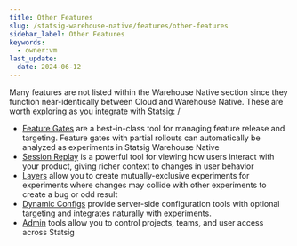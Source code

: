 ```yaml
---
title: Other Features
slug: /statsig-warehouse-native/features/other-features
sidebar_label: Other Features
keywords:
  - owner:vm
last_update:
  date: 2024-06-12
---
```


Many features are not listed within the Warehouse Native section since they function near-identically between Cloud and Warehouse Native. These are worth exploring as you integrate with Statsig:
/

- [Feature Gates](/feature-gates/overview) are a best-in-class tool for managing feature release and targeting. Feature gates with partial rollouts can automatically be analyzed as experiments in Statsig Warehouse Native
- [Session Replay](/session-replay/overview) is a powerful tool for viewing how users interact with your product, giving richer context to changes in user behavior
- [Layers](/layers) allow you to create mutually-exclusive experiments for experiments where changes may collide with other experiments to create a bug or odd result
- [Dynamic Configs](/dynamic-config/working-with) provide server-side configuration tools with optional targeting and integrates naturally with experiments.
- [Admin](/access-management/introduction) tools allow you to control projects, teams, and user access across Statsig
